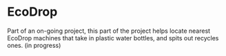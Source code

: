 # EcoDrop
Part of an on-going project, this part of the project helps locate nearest EcoDrop machines that take in plastic water bottles, and spits out recycles ones. (in progress)
